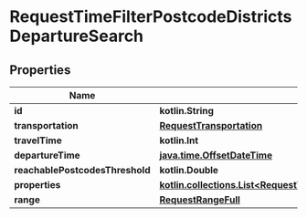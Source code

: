
# RequestTimeFilterPostcodeDistrictsDepartureSearch

## Properties
Name | Type | Description | Notes
------------ | ------------- | ------------- | -------------
**id** | **kotlin.String** |  | 
**transportation** | [**RequestTransportation**](RequestTransportation.md) |  | 
**travelTime** | **kotlin.Int** |  | 
**departureTime** | [**java.time.OffsetDateTime**](java.time.OffsetDateTime.md) |  | 
**reachablePostcodesThreshold** | **kotlin.Double** |  | 
**properties** | [**kotlin.collections.List&lt;RequestTimeFilterPostcodeDistrictsProperty&gt;**](RequestTimeFilterPostcodeDistrictsProperty.md) |  | 
**range** | [**RequestRangeFull**](RequestRangeFull.md) |  |  [optional]



